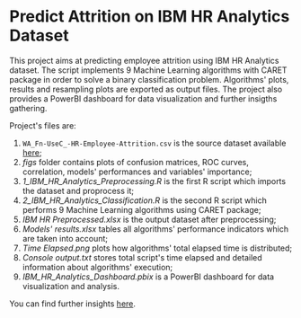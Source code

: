 # Predict Attrition on IBM HR Analytics Dataset
This project aims at predicting employee attrition using IBM HR Analytics dataset. 
The script implements 9 Machine Learning algorithms with CARET package in order to solve a binary classification problem. 
Algorithms' plots, results and resampling plots are exported as output files. The project also provides a PowerBI dashboard for data visualization and further insigths gathering.

Project's files are:
1. `WA_Fn-UseC_-HR-Employee-Attrition.csv` is the source dataset available [here](https://www.kaggle.com/pavansubhasht/ibm-hr-analytics-attrition-dataset);
2. *figs* folder contains plots of confusion matrices, ROC curves, correlation, models' performances and variables' importance;
3. *1_IBM_HR_Analytics_Preprocessing.R* is the first R script which imports the dataset and proprocess it;
4. *2_IBM_HR_Analytics_Classification.R* is the second R script which performs 9 Machine Learning algorithms using CARET package;
5. *IBM HR Preprocessed.xlsx* is the output dataset after preprocessing;
6. *Models' results.xlsx* tables all algorithms' performance indicators which are taken into account;
7. *Time Elapsed.png* plots how algorithms' total elapsed time is distributed;
8. *Console output.txt* stores total script's time elapsed and detailed information about algorithms' execution;
9. *IBM_HR_Analytics_Dashboard.pbix* is a PowerBI dashboard for data visualization and analysis.

You can find further insights [here](http://inseaddataanalytics.github.io/INSEADAnalytics/groupprojects/January2018FBL/IBM_Attrition_VSS.html#business_problem).
